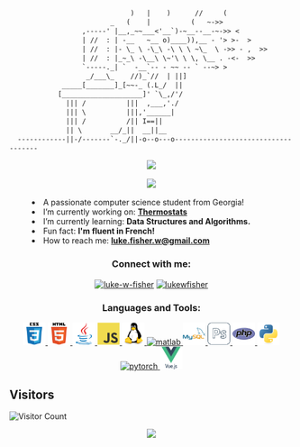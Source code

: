 ```
                              )   |    )      //     (
                         _   (    |          (   ~->>
                  ,-----' |__,_~~___<'__`)-~__--__-~->> <
                  | //  : | -__   ~__ o)____)),__ - '> >-  >
                  | //  : |- \_ \ -\_\ -\ \ \ ~\_  \ ->> - ,  >>
                  | //  : |_~_\ -\__\ \~'\ \ \, \__ . -<-  >>
                  `-----._| `  -__`-- - ~~ -- ` --~> >
                   _/___\_    //)_`//  | ||]
             _____[_______]_[~~-_ (.L_/  ||
            [____________________]' `\_,/'/
              ||| /          |||  ,___,'./
              ||| \          |||,'______|
              ||| /          /|| I==||
              || \       __/_||  __||__
  ------------||-/-------`-._/||-o--o---o------------------------------------
```
<body>
    <p align="center">
        <img src="https://readme-typing-svg.demolab.com/?lines=Luke%20Fisher&font=Doto&weight=400&center=true&width=1500&height=100&color=8ab2d9&vCenter=true&repeat=false&size=65"/>
    </p>
    <p align="center">
        <img src="https://readme-typing-svg.demolab.com/?lines=Full%20time%20Computer-Science%20Student;Learning%20and%20coding%20are%20my%20passions!;Welcome!&font=Doto&weight=500&center=true&&width=1500&height=100&color=8ab2d9&vCenter=true&pause=2000&size=50"/>
    </p>
</body>

<menu>
  <li> A passionate computer science student from Georgia!</li>
  <li> I’m currently working on: <a href="https://github.com/acobrien/ThermoStats-webapp"><b>Thermostats</b></a></li>
  <li> I’m currently learning: <b>Data Structures and Algorithms.</b></li>
  <li> Fun fact: <b>I'm fluent in French!</b></li>
  <li> How to reach me: <a href="mailto:luke.fisher.w@gmail.com""><b>luke.fisher.w@gmail.com</b></a></li>
</li>
</menu>

<h3 align="center">Connect with me:</h3>
    <p align="center">
    <a href="https://linkedin.com/in/luke-w-fisher" target="blank"><img align="center" src="https://raw.githubusercontent.com/rahuldkjain/github-profile-readme-generator/master/src/images/icons/Social/linked-in-alt.svg" alt="luke-w-fisher" height="30" width="40" /></a>
    <a href="https://instagram.com/lukewfisher" target="blank"><img align="center" src="https://raw.githubusercontent.com/rahuldkjain/github-profile-readme-generator/master/src/images/icons/Social/instagram.svg" alt="lukewfisher" height="30" width="40" /></a>
</p>

<h3 align="center">Languages and Tools:</h3>
<p align="center"> <a href="https://www.w3schools.com/css/" target="_blank" rel="noreferrer"> <img src="https://raw.githubusercontent.com/devicons/devicon/master/icons/css3/css3-original-wordmark.svg" alt="css3" width="40" height="40"/> </a> <a href="https://www.w3.org/html/" target="_blank" rel="noreferrer"> <img src="https://raw.githubusercontent.com/devicons/devicon/master/icons/html5/html5-original-wordmark.svg" alt="html5" width="40" height="40"/> </a> <a href="https://www.java.com" target="_blank" rel="noreferrer"> <img src="https://raw.githubusercontent.com/devicons/devicon/master/icons/java/java-original.svg" alt="java" width="40" height="40"/> </a> <a href="https://developer.mozilla.org/en-US/docs/Web/JavaScript" target="_blank" rel="noreferrer"> <img src="https://raw.githubusercontent.com/devicons/devicon/master/icons/javascript/javascript-original.svg" alt="javascript" width="40" height="40"/> </a> <a href="https://www.linux.org/" target="_blank" rel="noreferrer"> <img src="https://raw.githubusercontent.com/devicons/devicon/master/icons/linux/linux-original.svg" alt="linux" width="40" height="40"/> </a> <a href="https://www.mathworks.com/" target="_blank" rel="noreferrer"> <img src="https://upload.wikimedia.org/wikipedia/commons/2/21/Matlab_Logo.png" alt="matlab" width="40" height="40"/> </a> <a href="https://www.mysql.com/" target="_blank" rel="noreferrer"> <img src="https://raw.githubusercontent.com/devicons/devicon/master/icons/mysql/mysql-original-wordmark.svg" alt="mysql" width="40" height="40"/> </a> <a href="https://www.photoshop.com/en" target="_blank" rel="noreferrer"> <img src="https://raw.githubusercontent.com/devicons/devicon/master/icons/photoshop/photoshop-line.svg" alt="photoshop" width="40" height="40"/> </a> <a href="https://www.php.net" target="_blank" rel="noreferrer"> <img src="https://raw.githubusercontent.com/devicons/devicon/master/icons/php/php-original.svg" alt="php" width="40" height="40"/> </a> <a href="https://www.python.org" target="_blank" rel="noreferrer"> <img src="https://raw.githubusercontent.com/devicons/devicon/master/icons/python/python-original.svg" alt="python" width="40" height="40"/> </a> <a href="https://pytorch.org/" target="_blank" rel="noreferrer"> <img src="https://www.vectorlogo.zone/logos/pytorch/pytorch-icon.svg" alt="pytorch" width="40" height="40"/> </a> <a href="https://vuejs.org/" target="_blank" rel="noreferrer"> <img src="https://raw.githubusercontent.com/devicons/devicon/master/icons/vuejs/vuejs-original-wordmark.svg" alt="vuejs" width="40" height="40"/> </a> </p>

## Visitors
![Visitor Count](https://profile-counter.glitch.me/lwfisher/count.svg)

<body>
    <p align="center">
        <img src="https://readme-typing-svg.demolab.com/?lines=Thanks+for+stopping+by!;Merci+pour+votre+visite!&font=Doto&weight=500&center=true&&width=1500&height=100&color=8ab2d9&vCenter=true&pause=4000&size=50"/>
    </p>
</body>